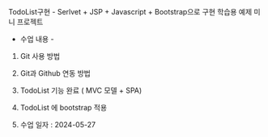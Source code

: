 TodoList구현 - Serlvet + JSP + Javascript + Bootstrap으로 구현
학습용 예제 미니 프로젝트 

- 수업 내용 - 
1. Git 사용 방법
2. Git과 Github 연동 방법
3. TodoList 기능 완료 ( MVC 모델 + SPA) 
4. TodoList 에 bootstrap 적용

5. 수업 일자 : 2024-05-27
